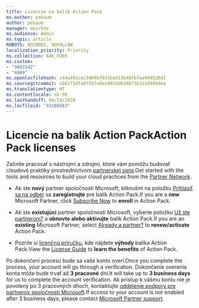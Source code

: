 ```yaml
---
title: Licencie na balík Action Pack
ms.author: pebaum
author: pebaum
manager: mnirkhe
ms.audience: Admin
ms.topic: article
ROBOTS: NOINDEX, NOFOLLOW
localization_priority: Priority
ms.collection: Adm_O365
ms.custom:
- "9002542"
- "4909"
ms.openlocfilehash: c44a491cec3d69bf933ba913648fbfaa904526d1
ms.sourcegitcommit: c061f1dfa6f557a9ec083dd030b73b121d9864ea
ms.translationtype: HT
ms.contentlocale: sk-SK
ms.lasthandoff: 04/14/2020
ms.locfileid: "43286683"
---
```

# <a name="action-pack-licenses"></a><span data-ttu-id="bfdbd-102">Licencie na balík Action Pack</span><span class="sxs-lookup"><span data-stu-id="bfdbd-102">Action Pack licenses</span></span>

<span data-ttu-id="bfdbd-103">Začnite pracovať s nástrojmi a zdrojmi, ktoré vám pomôžu budovať cloudové praktiky prostredníctvom [partnerskej siete](https://aka.ms/MPNActionPack).</span><span class="sxs-lookup"><span data-stu-id="bfdbd-103">Get started with the tools and resources to build your cloud practices from the [Partner Network](https://aka.ms/MPNActionPack).</span></span>

- <span data-ttu-id="bfdbd-104">Ak ste **nový** partner spoločnosti Microsoft, kliknutím na položku [Prihlásiť sa na odber](https://aka.ms/MPNActionPackNew) sa **zaregistrujte** pre balík Action Pack.</span><span class="sxs-lookup"><span data-stu-id="bfdbd-104">If you are a **new** Microsoft Partner, click [Subscribe Now](https://aka.ms/MPNActionPackNew) to **enroll** in Action Pack.</span></span>

- <span data-ttu-id="bfdbd-105">Ak ste **existujúci** partner spoločnosti Microsoft, vyberte položku [Už ste partnerom?](https://aka.ms/MPNActionPackExisting) a **obnovte alebo aktivujte** balík Action Pack.</span><span class="sxs-lookup"><span data-stu-id="bfdbd-105">If you are an **existing** Microsoft Partner, select [Already a partner?](https://aka.ms/MPNActionPackExisting) to **renew/activate** Action Pack.</span></span> 

- <span data-ttu-id="bfdbd-106">Pozrite si [licenčnú príručku](https://aka.ms/MPNActionPackGuide), kde nájdete **výhody** balíka Action Pack.</span><span class="sxs-lookup"><span data-stu-id="bfdbd-106">View the [License Guide](https://aka.ms/MPNActionPackGuide) to **learn the benefits** of Action Pack.</span></span> 

<span data-ttu-id="bfdbd-107">Po dokončení procesu bude sa vaše konto overí.</span><span class="sxs-lookup"><span data-stu-id="bfdbd-107">Once you complete the process, your account will go through a verification.</span></span> <span data-ttu-id="bfdbd-108">Dokončenie overenia konta môže bude trvať až **3 pracovné** dni.</span><span class="sxs-lookup"><span data-stu-id="bfdbd-108">It will take up to **3 business days** for us to complete the account verification.</span></span> <span data-ttu-id="bfdbd-109">Ak prístup k vášmu kontu nie je povolený po 3 pracovných dňoch, kontaktujte [oddelenie podpory pre partnerov spoločnosti Microsoft](https://aka.ms/MPNActionPackSupport).</span><span class="sxs-lookup"><span data-stu-id="bfdbd-109">If access to your account is not enabled after 3 business days, please contact [Microsoft Partner support](https://aka.ms/MPNActionPackSupport).</span></span> 
